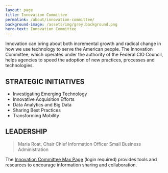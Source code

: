 ```yaml
---
layout: page
title: Innovation Committee
permalink: /about/innovation-committee/
background-image: /assets/img/grey.background.png
hero-text: Innovation Committee
---
```

Innovation can bring about both incremental growth and radical change in how we use technology to serve the American people. The Innovation Committee, which operates under the authority of the Federal CIO Council, helps agencies to speed the adoption of new practices, processes and technologies.


## STRATEGIC INITIATIVES
* Investigating Emerging Technology
* Innovative Acquisition Efforts
* Data Analytics and Big Data
* Sharing Best Practices
* Transforming Mobility


## LEADERSHIP
> Maria Roat, Chair
Chief Information Officer
Small Business Administration



The [Innovation Committee Max Page](https://community.max.gov/display/Egov/CIO+Council+Innovation+Committee) (login required) provides tools and resources to encourage information sharing and collaboration.
